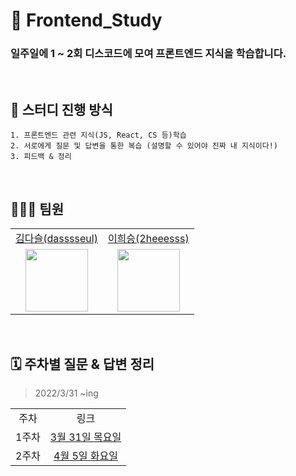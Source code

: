 # 📌 Frontend_Study

### 일주일에 1 ~ 2회 디스코드에 모여 프론트엔드 지식을 학습합니다.

</br>

## 📝 스터디 진행 방식

    1. 프론트엔드 관련 지식(JS, React, CS 등)학습
    2. 서로에게 질문 및 답변을 통한 복습 (설명할 수 있어야 진짜 내 지식이다!)
    3. 피드백 & 정리

</br>

## 👩🏻‍💻 팀원

<table>

  <tr align="center">
    <td><a href="https://github.com/dasssseul">김다슬(dasssseul)</a></td>
    <td><a href="https://github.com/2heeesss">이희승(2heeesss)</a></td>
  </tr>

  <tr align="center">
    <td><img src="https://user-images.githubusercontent.com/77623643/147047795-e8e64f10-34e9-4b5c-801d-3eca7ca39c68.png" width="100px"/></td>
    <td><img src="https://avatars.githubusercontent.com/u/65802921?v=4"  width="100px"/></td>
  </tr>

</table>

</br>

## 🗓 주차별 질문 & 답변 정리

> 2022/3/31 ~ing

<table>

  <tr align="center">
    <td>주차</td>
    <td>링크</td>
  </tr>

  <tr align="center">
    <td>1주차</td>
    <td><a href="https://github.com/IISE-FE/FE_Study/blob/main/1%EC%A3%BC%EC%B0%A8/README.md">3월 31일 목요일</a></td>
  </tr>

  <tr align="center">
    <td>2주차</td>
    <td><a href="https://github.com/IISE-FE/FE_Study/blob/main/2%EC%A3%BC%EC%B0%A8/README.md">4월 5일 화요일</a></td>
  </tr>

</table>
